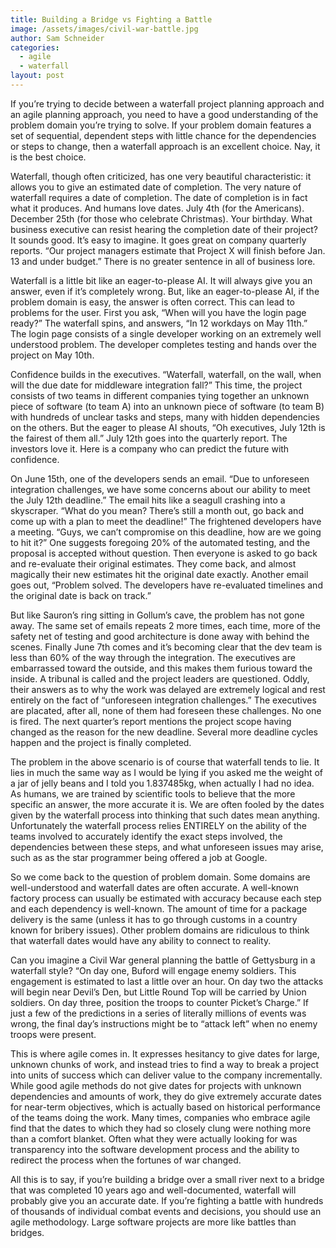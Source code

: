 ```yaml
---
title: Building a Bridge vs Fighting a Battle
image: /assets/images/civil-war-battle.jpg
author: Sam Schneider
categories:
  - agile
  - waterfall
layout: post
---
```


If you’re trying to decide between a waterfall project planning approach and an agile planning approach, you need to have a good understanding of the problem domain you’re trying to solve. If your problem domain features a set of sequential, dependent steps with little chance for the dependencies or steps to change, then a waterfall approach is an excellent choice. Nay, it is the best choice. 

Waterfall, though often criticized, has one very beautiful characteristic: it allows you to give an estimated date of completion. The very nature of waterfall requires a date of completion. The date of completion is in fact what it produces. And humans love dates. July 4th (for the Americans). December 25th (for those who celebrate Christmas). Your birthday. What business executive can resist hearing the completion date of their project? It sounds good. It’s easy to imagine. It goes great on company quarterly reports. “Our project managers estimate that Project X will finish before Jan. 13 and under budget.” There is no greater sentence in all of business lore.

Waterfall is a little bit like an eager-to-please AI. It will always give you an answer, even if it’s completely wrong. But, like an eager-to-please AI, if the problem domain is easy, the answer is often correct. This can lead to problems for the user. First you ask, “When will you have the login page ready?” The waterfall spins, and answers, “In 12 workdays on May 11th.” The login page consists of a single developer working on an extremely well understood problem. The developer completes testing and hands over the project on May 10th.

Confidence builds in the executives. “Waterfall, waterfall, on the wall, when will the due date for middleware integration fall?” This time, the project consists of two teams in different companies tying together an unknown piece of software (to team A) into an unknown piece of software (to team B) with hundreds of unclear tasks and steps, many with hidden dependencies on the others. But the eager to please AI shouts, “Oh executives, July 12th is the fairest of them all.” July 12th goes into the quarterly report. The investors love it. Here is a company who can predict the future with confidence.

On June 15th, one of the developers sends an email. “Due to unforeseen integration challenges, we have some concerns about our ability to meet the July 12th deadline.” The email hits like a seagull crashing into a skyscraper. “What do you mean? There’s still a month out, go back and come up with a plan to meet the deadline!” The frightened developers have a meeting. “Guys, we can’t compromise on this deadline, how are we going to hit it?” One suggests foregoing 20% of the automated testing, and the proposal is accepted without question. Then everyone is asked to go back and re-evaluate their original estimates. They come back, and almost magically their new estimates hit the original date exactly. Another email goes out, “Problem solved. The developers have re-evaluated timelines and the original date is back on track.”

But like Sauron’s ring sitting in Gollum’s cave, the problem has not gone away. The same set of emails repeats 2 more times, each time, more of the safety net of testing and good architecture is done away with behind the scenes. Finally June 7th comes and it’s becoming clear that the dev team is less than 60% of the way through the integration. The executives are embarrassed toward the outside, and this makes them furious toward the inside. A tribunal is called and the project leaders are questioned. Oddly, their answers as to why the work was delayed are extremely logical and rest entirely on the fact of “unforeseen integration challenges.” The executives are placated, after all, none of them had foreseen these challenges. No one is fired. The next quarter’s report mentions the project scope having changed as the reason for the new deadline. Several more deadline cycles happen and the project is finally completed.

The problem in the above scenario is of course that waterfall tends to lie. It lies in much the same way as I would be lying if you asked me the weight of a jar of jelly beans and I told you 1.837485kg, when actually I had no idea. As humans, we are trained by scientific tools to believe that the more specific an answer, the more accurate it is. We are often fooled by the dates given by the waterfall process into thinking that such dates mean anything. Unfortunately the waterfall process relies ENTIRELY on the ability of the teams involved to accurately identify the exact steps involved, the dependencies between these steps, and what unforeseen issues may arise, such as as the star programmer being offered a job at Google.

So we come back to the question of problem domain. Some domains are well-understood and waterfall dates are often accurate. A well-known factory process can usually be estimated with accuracy because each step and each dependency is well-known. The amount of time for a package delivery is the same (unless it has to go through customs in a country known for bribery issues). Other problem domains are ridiculous to think that waterfall dates would have any ability to connect to reality. 

Can you imagine a Civil War general planning the battle of Gettysburg in a waterfall style? “On day one, Buford will engage enemy soldiers. This engagement is estimated to last a little over an hour. On day two the attacks will begin near Devil’s Den, but Little Round Top will be carried by Union soldiers. On day three, position the troops to counter Picket’s Charge.” If just a few of the predictions in a series of literally millions of events was wrong, the final day’s instructions might be to “attack left” when no enemy troops were present.

This is where agile comes in. It expresses hesitancy to give dates for large, unknown chunks of work, and instead tries to find a way to break a project into units of success which can deliver value to the company incrementally. While good agile methods do not give dates for projects with unknown dependencies and amounts of work, they do give extremely accurate dates for near-term objectives, which is actually based on historical performance of the teams doing the work. Many times, companies who embrace agile find that the dates to which they had so closely clung were nothing more than a comfort blanket. Often what they were actually looking for was transparency into the software development process and the ability to redirect the process when the fortunes of war changed.

All this is to say, if you’re building a bridge over a small river next to a bridge that was completed 10 years ago and well-documented, waterfall will probably give you an accurate date. If you’re fighting a battle with hundreds of thousands of individual combat events and decisions, you should use an agile methodology. Large software projects are more like battles than bridges.
